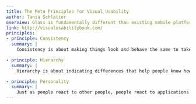 ```yaml
---
title: The Meta Principles for Visual Usability
author: Tania Schlatter
overview: Glass is fundamentally different than existing mobile platforms in both design and use. Follow these principles when building Glassware to give users the best experience.
link: http://visualusabilitybook.com/
principles:
- principle: Consistency
  summary: |
    Consistency is about making things look and behave the same to take advantage of user familiarity and expectations. You achieve that by establishing patterns within your app and use them consistently to crate visual language.

- principle: Hierarchy
  summary: |
    Hierarchy is about indicating differences that help people know how the app works, what's important, and what to do. Use the Gestalt Principles to establish a visual hierarchy.

- principle: Personality
  summary: |
    Just as people react to other people, people react to applications. First impressions happen automatically, consciously and unconsciously. Other impressions are the result of interactions over time. Personality refers to impressions formed based on appearance and behavior, a concept that applies to applications as well as people.
---
```

